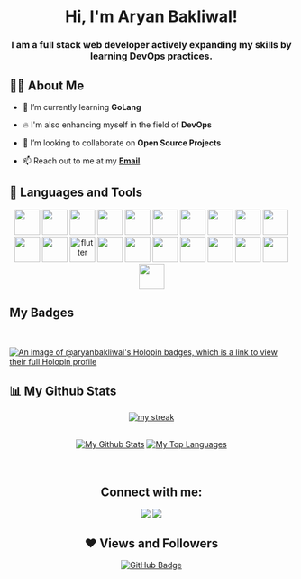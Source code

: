 <!--
<a href="#"><p align = "center"><img align = "middle" width="50%" height="auto" src="https://steamuserimages-a.akamaihd.net/ugc/910156967348138382/E4A8A3FAA9388A67BD3DC2CCD77216B21280A7A1/?imw=5000&imh=5000&ima=fit&impolicy=Letterbox&imcolor=%23000000&letterbox=false"></p>
-->
<h1 align="center">Hi, 
<!--<img src="https://raw.githubusercontent.com/MartinHeinz/MartinHeinz/master/wave.gif" height="30px"></img> -->
I'm Aryan Bakliwal! </h1>
<h3 align="center">I am a full stack web developer actively expanding my skills by learning DevOps practices.</h3>

## 🙋‍♂️ About Me

- 🌱 I’m currently learning **GoLang**

- 🔥 I'm also enhancing myself in the field of **DevOps**

- 👯 I’m looking to collaborate on **Open Source Projects**

- 📫 Reach out to me at my **[Email](aryanbakliwal12345@gmail.com)**

## 🚀 Languages and Tools

<p align="center">
   <img src="https://img.icons8.com/color/96/000000/c-programming.png" width=45 height=45></img>
   <img src="https://img.icons8.com/color/96/000000/c-plus-plus-logo.png" width=45 height=45></img>
   <img src="https://img.icons8.com/color/48/000000/java-coffee-cup-logo--v1.png" width=45 height=45/>
   <img src="https://img.icons8.com/color/48/000000/arduino.png" width=45 height=45/>
   <img src="https://img.icons8.com/color/96/000000/javascript.png" width=45 height=45></img>
   <img src="https://img.icons8.com/plasticine/100/000000/react.png" width=45 height=45></img>
   <img src="https://img.icons8.com/color/96/000000/nodejs.png" width=45 height=45></img>
   <img src="https://img.icons8.com/color/48/python--v1.png" width=45 height=45/>
   <img src="https://img.icons8.com/color/48/golang.png" width=45 height=45/>
   <img src="https://img.icons8.com/color/48/mongodb.png" width=45 height=45/>
   <img src="https://img.icons8.com/color/96/000000/postgreesql.png" width=45 height=45></img>
   <img src="https://img.icons8.com/color/96/000000/express-js.png" width=45 height=45></img>
   <img width="45" height="45" src="https://img.icons8.com/color/48/flutter.png" alt="flutter"/>
   <img src="https://img.icons8.com/color/96/000000/mysql-logo.png" width=45 height=45></img>
   <img src="https://img.icons8.com/offices/30/000000/php-logo.png" width=45 height=45/>
   <img src="https://img.icons8.com/color/96/000000/git.png" width=45 height=45></img>
   <img src="https://img.icons8.com/color/96/000000/nextjs.png" width=45 height=45></img>
   <img src="https://img.icons8.com/color/96/000000/tailwindcss.png" width=45 height=45></img>
   <img src="https://img.icons8.com/color/96/000000/ubuntu--v1.png" width=45 height=45></img>
   <img src="https://img.icons8.com/color/96/000000/docker.png" width=45 height=45></img>
   <img src="https://img.icons8.com/color/96/000000/kubernetes.png" width=45 height=45></img>
   
   

</p>

## My Badges

<br>

[![An image of @aryanbakliwal's Holopin badges, which is a link to view their full Holopin profile](https://holopin.me/aryanbakliwal)](https://holopin.io/@aryanbakliwal)

 ## 📊 My Github Stats
 
<p align="center">
    <a href="https://github.com/AryanBakliwal/github-readme-streak-stats">
        <img title="🔥 Get streak stats for your profile at git.io/streak-stats" alt="my streak" src="https://github-readme-streak-stats.herokuapp.com/?user=AryanBakliwal&theme=merko&hide_border=true&stroke=0000&background=060A0CD0"/>
    </a>
</p>
 
<div align="center">


  <br/>
    <a href="https://github.com/AryanBakliwal/github-readme-stats"><img alt="My Github Stats" src="https://github-readme-stats.vercel.app/api?username=AryanBakliwal&show_icons=true&count_private=true&theme=merko&hide_border=true&bg_color=0D1117" /></a>
  <a href="https://github.com/AryanBakliwal/github-readme-stats"><img alt="My Top Languages" src="https://github-readme-stats.vercel.app/api/top-langs/?username=AryanBakliwal&langs_count=8&count_private=true&layout=compact&theme=merko&hide_border=true&bg_color=0D1117&show_icons=true&hide=jupyter%20notebook,dockerfile,procfile" /></a>
  <br/>
<!--   <b>Note:</b> Top languages is only a metric of the languages my public code consists of and doesn't reflect experience or skill level. -->
 
<br/>
<br/>


## Connect with me:
<p align="left">

<a href = "https://www.linkedin.com/in/aryanbakliwal/"><img src="https://img.icons8.com/fluent/48/000000/linkedin.png"/></a>
<a href = "https://twitter.com/AryanBakliwal"><img src="https://img.icons8.com/fluent/48/000000/twitter.png"/></a>


</p>
 
## ❤ Views and Followers
<a href="https://github.com/AryanBakliwal?tab=followers"><img src="https://img.shields.io/github/followers/AryanBakliwal?label=Followers&style=social" alt="GitHub Badge"></a>

</div>
